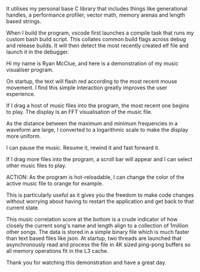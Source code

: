<!-- SPDX-License-Identifier: zlib-acknowledgement -->
It utilises my personal base C library that includes things like generational handles, a performance profiler, vector math, memory arenas and length based strings.

When I build the program, vscode first launches a compile task that runs my custom bash build script.
This collates common build flags across debug and release builds.
It will then detect the most recently created elf file and launch it in the debugger.

Hi my name is Ryan McClue, and here is a demonstration of my music visualiser program.

On startup, the text will flash red according to the most recent mouse movement.
I find this simple interaction greatly improves the user experience.

If I drag a host of music files into the program, the most recent one begins to play.
The display is an FFT visualisation of the music file.

As the distance between the maximum and minimum frequencies in a waveform are large, 
I converted to a logarithmic scale to make the display more uniform. 

I can pause the music.
Resume it, rewind it and fast forward it.

If I drag more files into the program, a scroll bar will appear 
and I can select other music files to play.

ACTION: 
As the program is hot-reloadable, 
I can change the color of the active music file to orange for example.

This is particularly useful as it gives you the freedom to make code changes without worrying
about having to restart the application and get back to that current state.

This music correlation score at the bottom is a crude indicator of how closely 
the current song's name and length align to a collection of 1million other songs.
The data is stored in a simple binary file which is much faster than text based files like json.
At startup, two threads are launched that asynchronously read and process the file in 4K 
sized ping-pong buffers so all memory operations fit in the L3 cache.

Thank you for watching this demonstration and have a great day.
